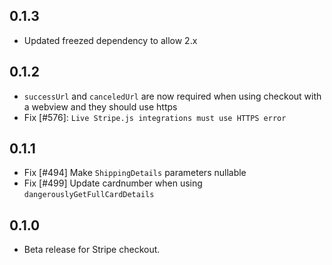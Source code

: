## 0.1.3
- Updated freezed dependency to allow 2.x

## 0.1.2

- `successUrl` and `canceledUrl` are now required when using checkout with a webview and they should use https
- Fix [#576]: `Live Stripe.js integrations must use HTTPS error`

## 0.1.1

- Fix [#494] Make `ShippingDetails` parameters nullable
- Fix [#499] Update cardnumber when using `dangerouslyGetFullCardDetails`

## 0.1.0

- Beta release for Stripe checkout.
